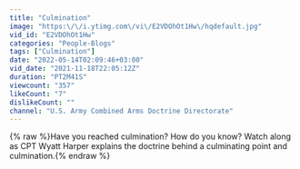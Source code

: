 ```yaml
---
title: "Culmination"
image: "https:\/\/i.ytimg.com\/vi\/E2VDOhOt1Hw\/hqdefault.jpg"
vid_id: "E2VDOhOt1Hw"
categories: "People-Blogs"
tags: ["Culmination"]
date: "2022-05-14T02:09:46+03:00"
vid_date: "2021-11-18T22:05:12Z"
duration: "PT2M41S"
viewcount: "357"
likeCount: "7"
dislikeCount: ""
channel: "U.S. Army Combined Arms Doctrine Directorate"
---
```

{% raw %}Have you reached culmination? How do you know? Watch along as CPT Wyatt Harper explains the doctrine behind a culminating point and culmination.{% endraw %}
